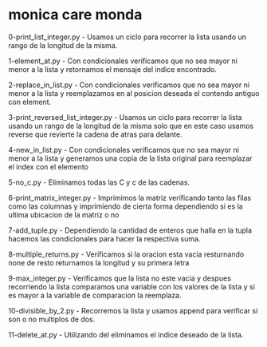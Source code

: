  # monica care monda
 0-print_list_integer.py - Usamos un ciclo para recorrer la lista usando un rango de la longitud de la misma.

 1-element_at.py - Con condicionales verificamos que no sea mayor ni menor a la lista y retornamos el mensaje del indice encontrado.

 2-replace_in_list.py - Con condicionales verificamos que no sea mayor ni menor a la lista y reemplazamos en al posicion deseada el contendo antiguo con element.

 3-print_reversed_list_integer.py - Usamos un ciclo para recorrer la lista usando un rango de la longitud de la misma solo que en este caso usamos reverse que revierte la cadena de atras para delante.

 4-new_in_list.py - Con condicionales verificamos que no sea mayor ni menor a la lista y generamos una copia de la lista original para reemplazar el index con el elemento

5-no_c.py - Eliminamos todas las C y c de las cadenas.

6-print_matrix_integer.py - Imprimimos la matriz verificando tanto las filas como las columnas y imprimiendo de cierta forma dependiendo si es la ultima ubicacion de la matriz o no

7-add_tuple.py - Dependiendo la cantidad de enteros que halla en la tupla hacemos las condicionales para hacer la respectiva suma.

8-multiple_returns.py - Verificamos si la oracion esta vacia resturnando none de resto returnamos la longitud y su primera letra 

9-max_integer.py - Verificamos que la lista no este vacia y despues recorriendo la lista comparamos una variable con los valores de la lista y si es mayor a la variable de comparacion la reemplaza.

10-divisible_by_2.py - Recorremos la lista y usamos append para verificar si son o no multiplos de dos.

11-delete_at.py - Utilizando del eliminamos el indice deseado de la lista.